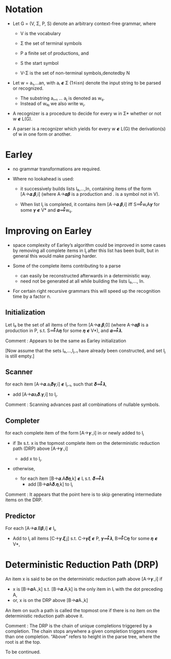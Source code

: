 # Notation

- Let G = (V, Σ, P, S) denote an arbitrary context-free grammar, where 
  - V is the vocabulary
  - Σ the set of terminal symbols
  - P a finite set of productions, and
  - S the start symbol

  - V-Σ is the set of non-terminal symbols,denotedby N

- Let w = a₁,...an, with aᵢ 𝟄 Σ (1≤i≤n) denote the input string to be parsed or
  recognized.
  - The substring aᵢ₊₁ ... aⱼ is denoted as wᵢⱼ.
  - Instead of w₀ⱼ we also write wⱼ.

- A recognizer is a procedure to decide for every w in Σ* whether or not w 𝟄 L(G).

- A parser is a recognizer which yields for every w 𝟄 L(G) the derivation(s) of
  w in one form or another.

# Earley

- no grammar transformations are required. 

- Where no lookahead is used:
  - it successively builds lists I₀,...,In, containing items of the form
    [A→𝜶.𝜷,i] (where A→𝜶𝜷 is a production and . is a symbol not in V).
    
  - When list Iⱼ is completed, it contains item [A→𝜶.𝜷,i] iff S⟹⃰wᵢA𝜸 for some 𝜸
    𝟄 V* and 𝜶⟹⃰wᵢⱼ.

# Improving on Earley

- space complexity of Earley’s algorithm could be improved in some cases by
  removing all complete items in Iⱼ after this list has been built, but in
  general this would make parsing harder.

- Some of the complete items contributing to a parse 
  - can easily be reconstructed afterwards in a deterministic way.
  - need not be generated at all while building the lists I₀,..., In. 

- For certain right recursive grammars this will speed up the recognition time
  by a factor n.

## Initialization

Let I₀ be the set of all items of the form [A→𝜶.𝜷,0] (where A→𝜶𝜷 is a production
in P, s.t. S⟹⃰A𝜼 for some 𝜼 𝟄 V*), and 𝜶⟹⃰𝝀.

Comment
: Appears to be the same as Earley initialization

[Now assume that the sets I₀,...,Iⱼ₋₁ have already been constructed, and set Iⱼ
is still empty.]

## Scanner

for each item [A→𝜶.aᵢ𝜹𝜸,i] 𝟄 Iⱼ₋₁, such that 𝜹⟹⃰𝝀, 
- add [A→𝜶aᵢ𝜹.𝜸,i] to Iⱼ.

Comment
: Scanning advances past all combinations of nullable symbols.

## Completer

for each complete item of the form [A→𝜸.,i] in or newly added to Iⱼ

- if ∃x s.t. x is the topmost complete item on the deterministic reduction path
  (DRP) above [A→𝜸.,i]
  - add x to Iⱼ.
  
- otherwise, 
  - for each item [B→𝜶.A𝜹𝜼,k] 𝟄 Iᵢ s.t. 𝜹⟹⃰𝝀
    - add [B→𝜶A𝜹.𝜼,k] to Iⱼ
      
Comment
: It appears that the point here is to skip generating intermediate items on the
  DRP.

## Predictor

For each [A→𝜶.B𝜷,i] 𝟄 Iⱼ,
- Add to Iⱼ all items [C→𝜸.𝝃,j] s.t. C→𝜸𝝃 𝟄 P, 𝜸⟹⃰𝝀, B⟹⃰C𝜼 for some 𝜼 𝟄 V*,

# Deterministic Reduction Path (DRP)

An item x is said to be on the deterministic reduction path above [A→𝜸.,i] if
- x is [B→𝜶A.,k] s.t. [B→𝜶.A,k] is the only item in Iᵢ with the dot preceding A,
- or, x is on the DRP above [B→𝜶A.,k]

An item on such a path is called the topmost one if there is no item on the
deterministic reduction path above it.

Comment
: The DRP is the chain of unique completions triggered by a completion. The
  chain stops anywhere a given completion triggers more than one completion.
  “Above” refers to height in the parse tree, where the root is at the top.

To be continued.

<!-- Local Variables: -->
<!-- fill-column: 80 -->
<!-- End: -->
